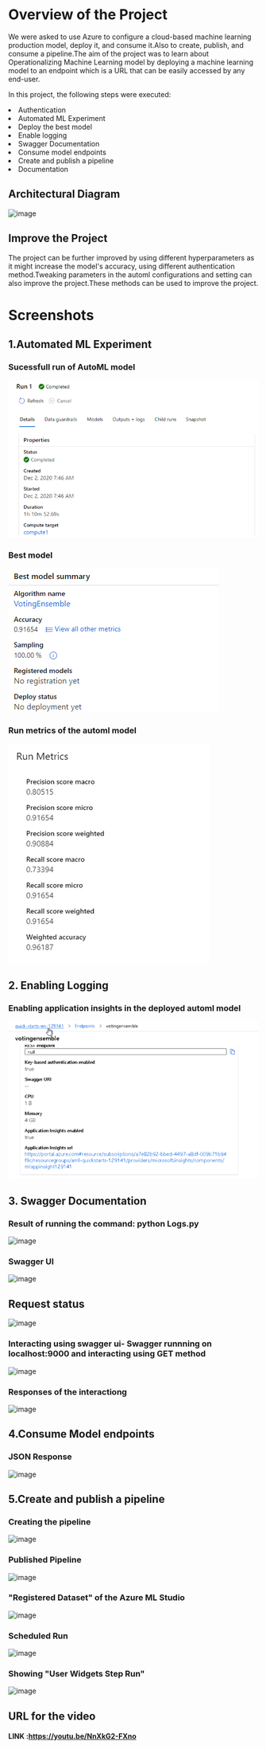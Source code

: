 
# Overview of the Project
We were asked to use Azure to configure a cloud-based machine learning production model, deploy it, and consume it.Also to create, publish, and consume a pipeline.The aim of the project was to learn about Operationalizing Machine Learning model by deploying a machine learning model to an endpoint which is a URL that can be easily accessed by any end-user.

<p>In this project, the following steps were executed:
  <li>Authentication</li>
<li>Automated ML Experiment</li>
<li>Deploy the best model</li>
<li>Enable logging</li>
<li>Swagger Documentation</li>
<li>Consume model endpoints</li>
<li>Create and publish a pipeline</li>
<li>Documentation</li></p>

## Architectural Diagram

![image](https://user-images.githubusercontent.com/53776611/102314164-ffd9af80-3f97-11eb-83f6-b01844316471.png)


## Improve the Project
The project can be further improved by using different hyperparameters as it might increase the model's accuracy, using different authentication method.Tweaking parameters in the automl configurations and setting can also improve the project.These methods can be used
to improve the project.
# Screenshots

## 1.Automated ML Experiment

### Sucessfull run of AutoML model



![](https://github.com/Nupurgopali/nd00333_AZMLND_C2/blob/master/screenshot/completed.PNG?raw=true)


### Best model 

![](https://raw.githubusercontent.com/Nupurgopali/nd00333_AZMLND_C2/master/screenshot/bestmodel.PNG)

### Run metrics of the automl model


![](https://raw.githubusercontent.com/Nupurgopali/nd00333_AZMLND_C2/master/screenshot/bestmetric2.PNG)

## 2. Enabling Logging 

### Enabling application insights in the deployed automl model


![](https://raw.githubusercontent.com/Nupurgopali/nd00333_AZMLND_C2/master/screenshot/enable_application_insights.PNG)

## 3. Swagger Documentation
### Result of running the command: python Logs.py

![image](https://user-images.githubusercontent.com/53776611/102201688-74571480-3eec-11eb-98a8-f1cd5ed76a66.png)

### Swagger UI

![image](https://user-images.githubusercontent.com/53776611/102200443-dca4f680-3eea-11eb-8b08-2d75bb3ae8a8.png)

## Request status

![image](https://user-images.githubusercontent.com/53776611/102200977-86848300-3eeb-11eb-88e7-f89eda6e2474.png)

### Interacting using swagger ui- Swagger runnning on localhost:9000 and interacting using GET method

![image](https://user-images.githubusercontent.com/53776611/102199483-b03caa80-3ee9-11eb-9837-651bdac04dbd.png)

### Responses of the interactiong

![image](https://user-images.githubusercontent.com/53776611/102200259-a0719600-3eea-11eb-95a8-3ffa4051b6d0.png)

## 4.Consume Model endpoints

### JSON Response
![image](https://user-images.githubusercontent.com/53776611/102201385-06aae880-3eec-11eb-8381-4ff7d2e0d337.png)

## 5.Create and publish a pipeline

### Creating the pipeline

![image](https://user-images.githubusercontent.com/53776611/102201871-a9fbfd80-3eec-11eb-8320-86e4222b8145.png)

### Published Pipeline

![image](https://user-images.githubusercontent.com/53776611/102201954-c6983580-3eec-11eb-9b68-a84358455c17.png)

### "Registered Dataset" of the Azure ML Studio

![image](https://user-images.githubusercontent.com/53776611/102336582-5dc9bf80-3fb7-11eb-82dd-3ea97572da3a.png)


### Scheduled Run 

![image](https://user-images.githubusercontent.com/53776611/102202568-7ff70b00-3eed-11eb-9a5b-2c4d01c6785f.png)

### Showing "User Widgets Step Run"

![image](https://user-images.githubusercontent.com/53776611/102202652-9d2bd980-3eed-11eb-9123-0d9653d63719.png)

## URL for the video
#### LINK :https://youtu.be/NnXkG2-FXno
